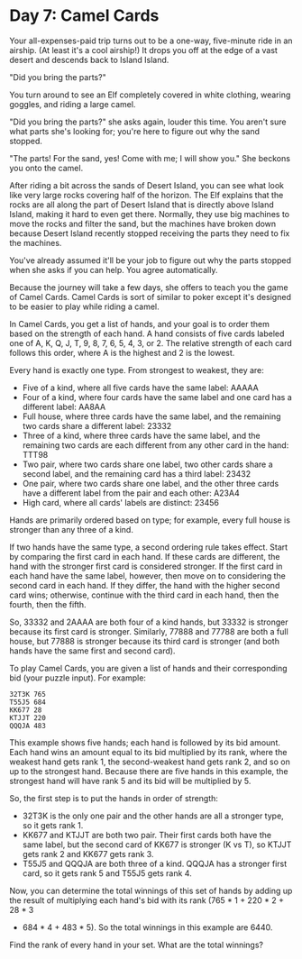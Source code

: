 # Day 7: Camel Cards

Your all-expenses-paid trip turns out to be a one-way, five-minute ride in an
airship. (At least it's a cool airship!) It drops you off at the edge of a vast
desert and descends back to Island Island.

"Did you bring the parts?"

You turn around to see an Elf completely covered in white clothing, wearing
goggles, and riding a large camel.

"Did you bring the parts?" she asks again, louder this time. You aren't sure
what parts she's looking for; you're here to figure out why the sand stopped.

"The parts! For the sand, yes! Come with me; I will show you." She beckons you
onto the camel.

After riding a bit across the sands of Desert Island, you can see what look
like very large rocks covering half of the horizon. The Elf explains that the
rocks are all along the part of Desert Island that is directly above Island
Island, making it hard to even get there. Normally, they use big machines to
move the rocks and filter the sand, but the machines have broken down because
Desert Island recently stopped receiving the parts they need to fix the
machines.

You've already assumed it'll be your job to figure out why the parts stopped
when she asks if you can help. You agree automatically.

Because the journey will take a few days, she offers to teach you the game of
Camel Cards. Camel Cards is sort of similar to poker except it's designed to be
easier to play while riding a camel.

In Camel Cards, you get a list of hands, and your goal is to order them based
on the strength of each hand. A hand consists of five cards labeled one of A,
K, Q, J, T, 9, 8, 7, 6, 5, 4, 3, or 2. The relative strength of each card
follows this order, where A is the highest and 2 is the lowest.

Every hand is exactly one type. From strongest to weakest, they are:
- Five of a kind, where all five cards have the same label: AAAAA
- Four of a kind, where four cards have the same label and one card has a
  different label: AA8AA
- Full house, where three cards have the same label, and the remaining two
  cards share a different label: 23332
- Three of a kind, where three cards have the same label, and the remaining two
  cards are each different from any other card in the hand: TTT98
- Two pair, where two cards share one label, two other cards share a second
  label, and the remaining card has a third label: 23432
- One pair, where two cards share one label, and the other three cards have a
  different label from the pair and each other: A23A4
- High card, where all cards' labels are distinct: 23456

Hands are primarily ordered based on type; for example, every full house is
stronger than any three of a kind.

If two hands have the same type, a second ordering rule takes effect. Start by
comparing the first card in each hand. If these cards are different, the hand
with the stronger first card is considered stronger. If the first card in each
hand have the same label, however, then move on to considering the second card
in each hand. If they differ, the hand with the higher second card wins;
otherwise, continue with the third card in each hand, then the fourth, then the
fifth.

So, 33332 and 2AAAA are both four of a kind hands, but 33332 is stronger
because its first card is stronger. Similarly, 77888 and 77788 are both a full
house, but 77888 is stronger because its third card is stronger (and both hands
have the same first and second card).

To play Camel Cards, you are given a list of hands and their corresponding bid
(your puzzle input). For example:

```
32T3K 765
T55J5 684
KK677 28
KTJJT 220
QQQJA 483
```

This example shows five hands; each hand is followed by its bid amount. Each
hand wins an amount equal to its bid multiplied by its rank, where the weakest
hand gets rank 1, the second-weakest hand gets rank 2, and so on up to the
strongest hand. Because there are five hands in this example, the strongest
hand will have rank 5 and its bid will be multiplied by 5.

So, the first step is to put the hands in order of strength:
- 32T3K is the only one pair and the other hands are all a stronger type, so it
  gets rank 1.
- KK677 and KTJJT are both two pair. Their first cards both have the same label,
  but the second card of KK677 is stronger (K vs T), so KTJJT gets rank 2 and
  KK677 gets rank 3.
- T55J5 and QQQJA are both three of a kind. QQQJA has a stronger first card, so
  it gets rank 5 and T55J5 gets rank 4.

Now, you can determine the total winnings of this set of hands by adding up the
result of multiplying each hand's bid with its rank (765 * 1 + 220 * 2 + 28 * 3
+ 684 * 4 + 483 * 5). So the total winnings in this example are 6440.

Find the rank of every hand in your set. What are the total winnings?
